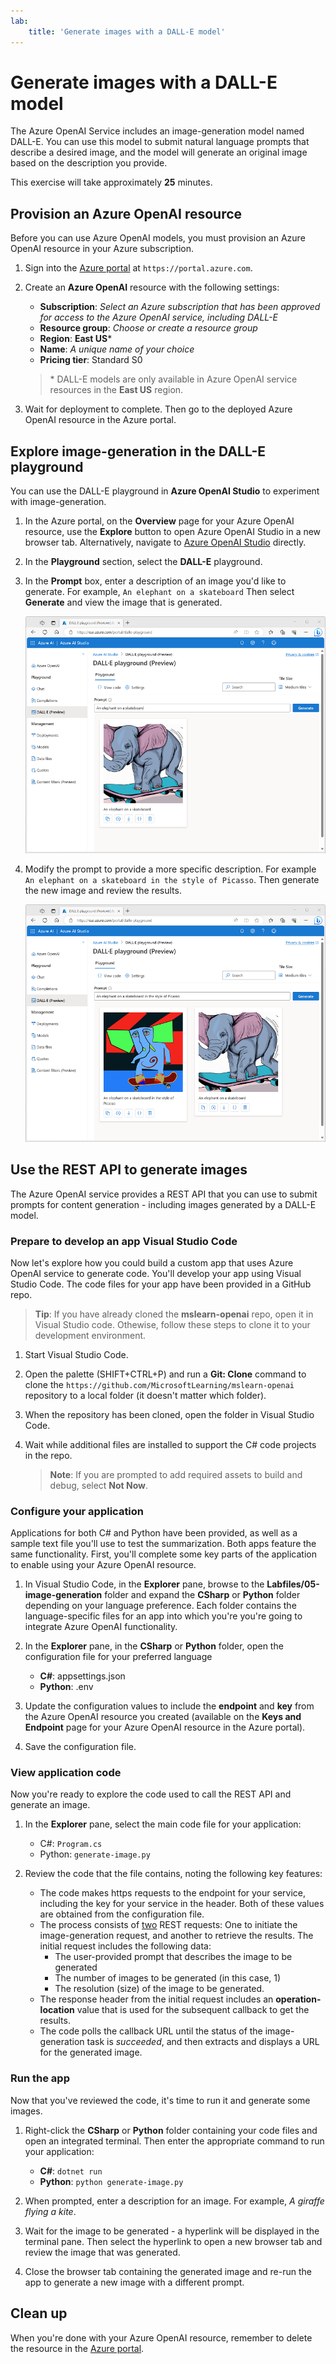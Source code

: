 ```yaml
---
lab:
    title: 'Generate images with a DALL-E model'
---
```


# Generate images with a DALL-E model

The Azure OpenAI Service includes an image-generation model named DALL-E. You can use this model to submit natural language prompts that describe a desired image, and the model will generate an original image based on the description you provide.

This exercise will take approximately **25** minutes.

## Provision an Azure OpenAI resource

Before you can use Azure OpenAI models, you must provision an Azure OpenAI resource in your Azure subscription.

1. Sign into the [Azure portal](https://portal.azure.com) at `https://portal.azure.com`.
2. Create an **Azure OpenAI** resource with the following settings:
    - **Subscription**: *Select an Azure subscription that has been approved for access to the Azure OpenAI service, including DALL-E*
    - **Resource group**: *Choose or create a resource group*
    - **Region**: **East US**\*
    - **Name**: *A unique name of your choice*
    - **Pricing tier**: Standard S0

    > \* DALL-E models are only available in Azure OpenAI service resources in the **East US** region.

3. Wait for deployment to complete. Then go to the deployed Azure OpenAI resource in the Azure portal.

## Explore image-generation in the DALL-E playground

You can use the DALL-E playground in **Azure OpenAI Studio** to experiment with image-generation.

1. In the Azure portal, on the **Overview** page for your Azure OpenAI resource, use the **Explore** button to open Azure OpenAI Studio in a new browser tab. Alternatively, navigate to [Azure OpenAI Studio](https://oai.azure.com) directly.
2. In the **Playground** section, select the **DALL-E** playground.
3. In the **Prompt** box, enter a description of an image you'd like to generate. For example, `An elephant on a skateboard` Then select **Generate** and view the image that is generated.

    ![The DALL-E Playground in Azure OpenAI Studio with a generated image.](../media/dall-e-playground.png)

4. Modify the prompt to provide a more specific description. For example `An elephant on a skateboard in the style of Picasso`. Then generate the new image and review the results.

    ![The DALL-E Playground in Azure OpenAI Studio with two generated images.](../media/dall-e-playground-new-image.png)

## Use the REST API to generate images

The Azure OpenAI service provides a REST API that you can use to submit prompts for content generation - including images generated by a DALL-E model.

### Prepare to develop an app Visual Studio Code

Now let's explore how you could build a custom app that uses Azure OpenAI service to generate code. You'll develop your app using Visual Studio Code. The code files for your app have been provided in a GitHub repo.

> **Tip**: If you have already cloned the **mslearn-openai** repo, open it in Visual Studio code. Othewise, follow these steps to clone it to your development environment.

1. Start Visual Studio Code.
2. Open the palette (SHIFT+CTRL+P) and run a **Git: Clone** command to clone the `https://github.com/MicrosoftLearning/mslearn-openai` repository to a local folder (it doesn't matter which folder).
3. When the repository has been cloned, open the folder in Visual Studio Code.
4. Wait while additional files are installed to support the C# code projects in the repo.

    > **Note**: If you are prompted to add required assets to build and debug, select **Not Now**.

### Configure your application

Applications for both C# and Python have been provided, as well as a sample text file you'll use to test the summarization. Both apps feature the same functionality. First, you'll complete some key parts of the application to enable using your Azure OpenAI resource.

1. In Visual Studio Code, in the **Explorer** pane, browse to the **Labfiles/05-image-generation** folder and expand the **CSharp** or **Python** folder depending on your language preference. Each folder contains the language-specific files for an app into which you're you're going to integrate Azure OpenAI functionality.
2. In the **Explorer** pane, in the **CSharp** or **Python** folder, open the configuration file for your preferred language

    - **C#**: appsettings.json
    - **Python**: .env
    
3. Update the configuration values to include the **endpoint** and **key** from the Azure OpenAI resource you created (available on the **Keys and Endpoint** page for your Azure OpenAI resource in the Azure portal).
4. Save the configuration file.

### View application code

Now you're ready to explore the code used to call the REST API and generate an image.

1. In the **Explorer** pane, select the main code file for your application:

    - C#: `Program.cs`
    - Python: `generate-image.py`

2. Review the code that the file contains, noting the following key features:
    - The code makes https requests to the endpoint for your service, including the key for your service in the header. Both of these values are obtained from the configuration file.
    - The process consists of <u>two</u> REST requests: One to initiate the image-generation request, and another to retrieve the results.
    The initial request includes the following data:
        - The user-provided prompt that describes the image to be generated
        - The number of images to be generated (in this case, 1)
        - The resolution (size) of the image to be generated.
    - The response header from the initial request includes an **operation-location** value that is used for the subsequent callback to get the results.
    - The code polls the callback URL until the status of the image-generation task is *succeeded*, and then extracts and displays a URL for the generated image.

### Run the app

Now that you've reviewed the code, it's time to run it and generate some images.

1. Right-click the **CSharp** or **Python** folder containing your code files and open an integrated terminal. Then enter the appropriate command to run your application:

    - **C#**: `dotnet run`
    - **Python**: `python generate-image.py`

2. When prompted, enter a description for an image. For example, *A giraffe flying a kite*.

3. Wait for the image to be generated - a hyperlink will be displayed in the terminal pane. Then select the hyperlink to open a new browser tab and review the image that was generated.

4. Close the browser tab containing the generated image and re-run the app to generate a new image with a different prompt.

## Clean up

When you're done with your Azure OpenAI resource, remember to delete the resource in the [Azure portal](https://portal.azure.com).
